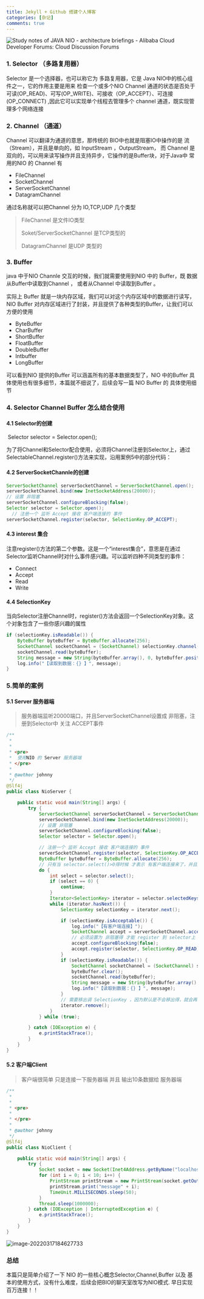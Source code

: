```yaml
---
title: Jekyll + Github 搭建个人博客
categories: [杂记]
comments: true
---
```




![Study notes of JAVA NIO - architecture briefings - Alibaba Cloud Developer  Forums: Cloud Discussion Forums](https://cdn.askajohnny.com/22_634_bcabb2910da4ead.png)

### 1. Selector （多路复用器）

Selector 是一个选择器，也可以称它为 多路复用器，它是 Java NIO中的核心组件之一，它的作用主要是用来 检查一个或多个NIO Channel 通道的状态是否处于 可读(OP_READ)、可写(OP_WRITE)、可接收（OP_ACCEPT）、可连接(OP_CONNECT) ,因此它可以实现单个线程去管理多个 channel 通道，既实现管理多个网络连接



### 2. Channel （通道）

Channel 可以翻译为通道的意思，那传统的 BIO中也就是阻塞IO中操作的是 流（Stream），并且是单向的，如 InputStream ，OutputStream， 而 Channel 是双向的，可以用来读写操作并且支持异步，它操作的是Buffer块，对于Java中 常用的NIO 的 Channel 有

-   FileChannel 
-   SocketChannel
-   ServerSocketChannel
-   DatagramChannel



通过名称就可以把Channel 分为 IO,TCP,UDP 几个类型

>   FileChannel 是文件IO类型
>
>   Soket/ServerSocketChannel 是TCP类型的
>
>   DatagramChannel 是UDP 类型的



### 3. Buffer

java 中于NIO Channle 交互的时候，我们就需要使用到NIO 中的 Buffer，既 数据从Buffer中读取到Channel ， 或者从Channel 中读取到Buffer 。

实际上 Buffer 就是一块内存区域，我们可以对这个内存区域中的数据进行读写，NIO Buffer 对内存区域进行了封装，并且提供了各种类型的Buffer，让我们可以方便的使用

-   ByteBuffer 
-   CharBuffer
-   ShortBuffer
-   FloatBuffer
-   DoubleBuffer
-   Intbuffer
-   LongBuffer

可以看到NIO 提供的Buffer 可以涵盖所有的基本数据类型了，NIO 中的Buffer 具体使用也有很多细节，本篇就不细说了，后续会写一篇 NIO Buffer 的 具体使用细节





### 4. Selector Channel Buffer 怎么结合使用



#### 4.1  Selector的创建

​	Selector selector = Selector.open();

为了将Channel和Selector配合使用，必须将Channel注册到Selector上，通过SelectableChannel.register()方法来实现，沿用案例5中的部分代码：



#### 4.2 ServerSocketChannle的创建

```java
ServerSocketChannel serverSocketChannel = ServerSocketChannel.open();
serverSocketChannel.bind(new InetSocketAddress(20000));
// 设置 非阻塞
serverSocketChannel.configureBlocking(false);
Selector selector = Selector.open();
  // 注册一个 监听 Accept 接收 客户端连接的 事件
serverSocketChannel.register(selector, SelectionKey.OP_ACCEPT);
```



#### 4.3 interest 集合

注意register()方法的第二个参数。这是一个“interest集合”，意思是在通过Selector监听Channel时对什么事件感兴趣。可以监听四种不同类型的事件：

-   Connect
-   Accept
-   Read
-   Write



#### 4.4 SelectionKey

当向Selector注册Channel时，register()方法会返回一个SelectionKey对象。这个对象包含了一些你感兴趣的属性

```java
if (selectionKey.isReadable()) {
    ByteBuffer byteBuffer = ByteBuffer.allocate(256);
    SocketChannel socketChannel = (SocketChannel) selectionKey.channel();
    socketChannel.read(byteBuffer);
    String message = new String(byteBuffer.array(), 0, byteBuffer.position());
    log.info("【读取到数据：{} 】", message);
}
```





### 5.简单的案例



#### 5.1 Server 服务器端

>   服务器端监听20000端口，并且ServerSocketChannel设置成 非阻塞，注册到Selector中 关注 ACCEPT事件

```java
/**
 *
 *
 * <pre>
 *  使用NIO 的 Server 服务器端
 * </pre>
 *
 * @author johnny
 */
@Slf4j
public class NioServer {

    public static void main(String[] args) {
        try {
            ServerSocketChannel serverSocketChannel = ServerSocketChannel.open();
            serverSocketChannel.bind(new InetSocketAddress(20000));
            // 设置 非阻塞
            serverSocketChannel.configureBlocking(false);
            Selector selector = Selector.open();

            // 注册一个 监听 Accept 接收 客户端连接的 事件
            serverSocketChannel.register(selector, SelectionKey.OP_ACCEPT);
            ByteBuffer byteBuffer = ByteBuffer.allocate(256);
            // 只有当 selector.select()>0得时候 才表示 有客户端连接来了，并且是已经完成了TCP三次握手
            do {
                int select = selector.select();
                if (select == 0) {
                    continue;
                }
                Iterator<SelectionKey> iterator = selector.selectedKeys().iterator();
                while (iterator.hasNext()) {
                    SelectionKey selectionKey = iterator.next();

                    if (selectionKey.isAcceptable()) {
                        log.info("【有客户端连接】");
                        SocketChannel accept = serverSocketChannel.accept();
                        // 必须设置为 非阻塞得 才能 register 到 selector上
                        accept.configureBlocking(false);
                        accept.register(selector, SelectionKey.OP_READ);
                    }
                    if (selectionKey.isReadable()) {
                        SocketChannel socketChannel = (SocketChannel) selectionKey.channel();
                        byteBuffer.clear();
                        socketChannel.read(byteBuffer);
                        String message = new String(byteBuffer.array(), 0, byteBuffer.position());
                        log.info("【读取到数据：{} 】", message);
                    }
                    // 需要移出调 SelectionKey ，因为默认是不会移出得，就会再次循环处理，造成重复处理问题
                    iterator.remove();
                }
            } while (true);

        } catch (IOException e) {
            e.printStackTrace();
        }
    }
}
```





#### 5.2 客户端Client

>   客户端很简单 只是连接一下服务器端 并且 输出10条数据给 服务器端

```java
/**
 *
 *
 * <pre>
 *  
 * </pre>
 *
 * @author johnny
 */
@Slf4j
public class NioClient {

    public static void main(String[] args) {
        try {
            Socket socket = new Socket(Inet4Address.getByName("localhost"), 20000);
            for (int i = 0; i < 10; i++) {
                PrintStream printStream = new PrintStream(socket.getOutputStream());
                printStream.print("message" + i);
                TimeUnit.MILLISECONDS.sleep(50);
            }
            Thread.sleep(1000000);
        } catch (IOException | InterruptedException e) {
            e.printStackTrace();
        }
    }
}
```





![image-20220317184627733](https://cdn.askajohnny.com/image-20220317184627733.png)





### 总结

本篇只是简单介绍了一下 NIO 的一些核心概念Selector,Channel,Buffer  以及 基本的使用方式，没有什么难度，后续会把BIO的聊天室改写为NIO模式. 早日实现百万连接！！





